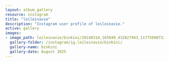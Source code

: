 ```yaml
---
layout: album_gallery
resource: instagram
title: "leileinavie"
description: "Instagram user profile of leileinavie."
active: gallery
images:
- image_path: leileinavie/binkini/20240314_165049_432827943_1177599873225978_7764645924330358126_n.jpg
  gallery-folder: /instagram/ig.leileinavie/binkini/
  gallery-name: binkini
  gallery-date: August 2025
---
```


